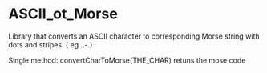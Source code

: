 # ASCII_ot_Morse
Library that converts an ASCII character to corresponding Morse string with dots and stripes. ( eg ..-.)

Single method: convertCharToMorse(THE_CHAR) retuns the mose code
